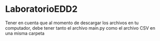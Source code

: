 # LaboratorioEDD2
Tener en cuenta que al momento de descargar los archivos en tu computador, debe tener tanto el archivo main.py como el archivo CSV en una misma carpeta
